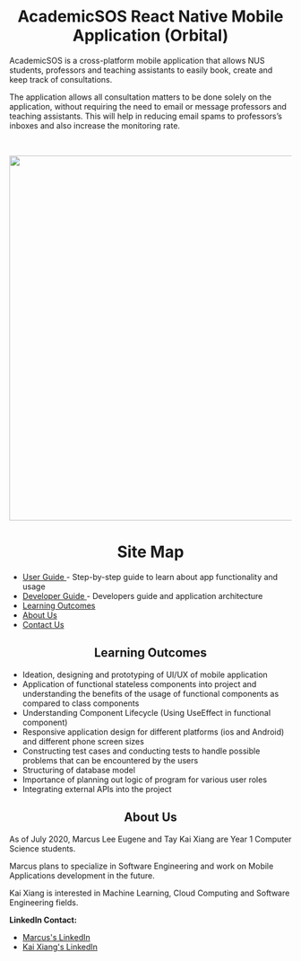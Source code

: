 <h1 align="center"> AcademicSOS React Native Mobile Application (Orbital) </h1>
   <p>
      AcademicSOS is a cross-platform mobile application that allows NUS students, professors and teaching assistants to easily book, create and keep track of consultations.
   </p>
   <p>
      The application allows all consultation matters to be done solely on the application, without requiring the need to email or message professors and teaching assistants. This will help in reducing email spams to professors’s inboxes and also increase the monitoring rate.
   </p>
   <br>
   <p align="center">
      <img src="https://github.com/marcusleeeugene/AcademicSOS-Orbital-Project/blob/master/Poster/AcademicSOS-V2.0.png"  height="650">
   </p>

<h1 align="center"> Site Map </h1>
   <ul>
      <li><a href="https://github.com/marcusleeeugene/AcademicSOS-Orbital-Project/blob/master/Docs/USERGUIDE.md"> User Guide </a> - Step-by-step guide to learn about app functionality and usage </li>
      <li><a href="https://github.com/marcusleeeugene/AcademicSOS-Orbital-Project/blob/master/Docs/DEVELOPERGUIDE.md"> Developer Guide </a> - Developers guide and application architecture </li>
      <li><a href="#learningOutcomes"> Learning Outcomes </a></li>
      <li><a href="#aboutUs"> About Us </a></li>
      <li><a href="#contactUs"> Contact Us </a></li>
   </ul>

   <h2 id="learningOutcomes" align="center"> Learning Outcomes </h2>
   <ul>
      <li> Ideation, designing and prototyping of UI/UX of mobile application </li>
      <li> Application of functional stateless components into project and understanding the benefits of the usage of functional components as compared to class components </li>
      <li> Understanding Component Lifecycle (Using UseEffect in functional component) </li>
      <li> Responsive application design for different platforms (ios and Android) and different phone screen sizes </li>
      <li> Constructing test cases and conducting tests to handle possible problems that can be encountered by the users </li>
      <li> Structuring of database model </li>
      <li> Importance of planning out logic of program for various user roles </li>
      <li> Integrating external APIs into the project </li>
   </ul>

   <h2 id="aboutUs" align="center"> About Us </h2>
     <p>
       As of July 2020, Marcus Lee Eugene and Tay Kai Xiang are Year 1 Computer Science students.
     </p>
     <p>
       Marcus plans to specialize in Software Engineering and work on Mobile Applications development in the future.
     </p>
     <p>
       Kai Xiang is interested in Machine Learning, Cloud Computing and Software Engineering fields.
     </p>
     <p><b> LinkedIn Contact: </b></p>
     <ul>
        <li><a href="www.linkedin.com/in/marcus-lee-eugene-7a4006114"> Marcus's LinkedIn </a></li>
        <li><a href="www.linkedin.com/in/kai-xiang-tay"> Kai Xiang's LinkedIn </a></li>
     </ul>
